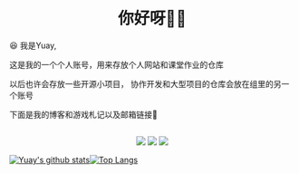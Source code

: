 <h1 align="center">你好呀👏🏻</h1>

😆 我是Yuay,

这是我的一个个人账号，用来存放个人网站和课堂作业的仓库

以后也许会存放一些开源小项目， 协作开发和大型项目的仓库会放在组里的另一个账号

下面是我的博客和游戏札记以及邮箱链接👋

<h2 align="center"></h2>

<div align="center">

[![](https://img.shields.io/badge/-Blog-orange?style=for-the-badge&color=09B3AF&logo=blogger&logoColor=white)](https://www.yuay.ac.cn/)
[![](https://img.shields.io/badge/-GDADMN-green?style=for-the-badge&color=121D33&logo=robotframework&logoColor=white)](https://gdadmn.yuay.ac.cn/)
[![](https://img.shields.io/badge/-Email-green?style=for-the-badge&color=65C179&logo=minutemailer&logoColor=white)](mailto:yuay@yuay.ac.cn)

</div>
<div style="display: flex;">
  <a href="https://github.com/YuayYeonhi"><img src="https://raw.githubusercontent.com/YuayYeonhi/github-stats-transparent/output/generated/overview.svg" alt="Yuay's github stats" /></a>
  <a href="https://github.com/YuayYeonhi"><img src="https://raw.githubusercontent.com/YuayYeonhi/github-stats-transparent/output/generated/languages.svg" alt="Top Langs"/></a>
</div>
